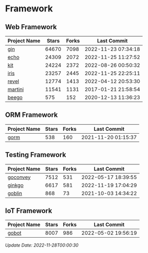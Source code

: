 # Framework

## Web Framework
| Project Name | Stars | Forks | Last Commit |
| ------------ | ----- | ----- | ----------- |
| [gin](https://github.com/gin-gonic/gin) | 64670 | 7098 | 2022-11-23 07:34:18 |
| [echo](https://github.com/labstack/echo) | 24309 | 2072 | 2022-11-25 11:27:52 |
| [kit](https://github.com/go-kit/kit) | 24224 | 2372 | 2022-08-26 00:50:32 |
| [iris](https://github.com/kataras/iris) | 23257 | 2445 | 2022-11-25 22:25:11 |
| [revel](https://github.com/revel/revel) | 12774 | 1413 | 2022-04-12 20:53:30 |
| [martini](https://github.com/go-martini/martini) | 11541 | 1131 | 2017-01-21 21:58:54 |
| [beego](https://github.com/astaxie/beego) | 575 | 152 | 2020-12-13 11:36:23 |

## ORM Framework
| Project Name | Stars | Forks | Last Commit |
| ------------ | ----- | ----- | ----------- |
| [gorm](https://github.com/jinzhu/gorm) | 538 | 160 | 2021-11-20 01:15:37 |

## Testing Framework
| Project Name | Stars | Forks | Last Commit |
| ------------ | ----- | ----- | ----------- |
| [goconvey](https://github.com/smartystreets/goconvey) | 7512 | 531 | 2022-05-17 18:39:55 |
| [ginkgo](https://github.com/onsi/ginkgo) | 6617 | 581 | 2022-11-19 17:04:29 |
| [goblin](https://github.com/franela/goblin) | 868 | 73 | 2021-10-03 14:34:22 |

## IoT Framework
| Project Name | Stars | Forks | Last Commit |
| ------------ | ----- | ----- | ----------- |
| [gobot](https://github.com/hybridgroup/gobot) | 8007 | 986 | 2022-05-02 19:56:19 |

*Update Date: 2022-11-28T00:00:30*